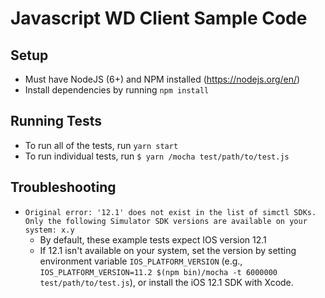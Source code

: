# Javascript WD Client Sample Code

## Setup

* Must have NodeJS (6+) and NPM installed (https://nodejs.org/en/)
* Install dependencies by running `npm install`

## Running Tests

* To run all of the tests, run `yarn start`
* To run individual tests, run `$ yarn /mocha test/path/to/test.js`

## Troubleshooting

* ```Original error: '12.1' does not exist in the list of simctl SDKs. Only the following Simulator SDK versions are available on your system: x.y```
  * By default, these example tests expect IOS version 12.1
  * If 12.1 isn't available on your system, set the version by setting environment variable `IOS_PLATFORM_VERSION`
    (e.g., `IOS_PLATFORM_VERSION=11.2 $(npm bin)/mocha -t 6000000 test/path/to/test.js`), or install the iOS 12.1 SDK with Xcode.
